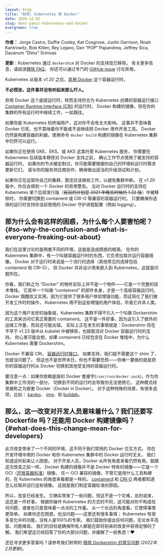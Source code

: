 ```yaml
---
layout: blog
title: "别慌: Kubernetes 和 Docker"
date: 2020-12-02
slug: dont-panic-kubernetes-and-docker
evergreen: true
---
```


**作者：** Jorge Castro, Duffie Cooley, Kat Cosgrove, Justin Garrison, Noah Kantrowitz, Bob Killen, Rey Lejano, Dan “POP” Papandrea, Jeffrey Sica, Davanum “Dims” Srinivas

**更新**：Kubernetes 通过 `dockershim` 对 Docker 的支持现已移除。
有关更多信息，请阅读[移除 FAQ](/zh-cn/dockershim)。
你还可以通过专门的 [GitHub issue](https://github.com/kubernetes/kubernetes/issues/106917) 讨论弃用。

Kubernetes 从版本 v1.20 之后，[弃用 Docker](https://github.com/kubernetes/kubernetes/blob/master/CHANGELOG/CHANGELOG-1.20.md#deprecation)
这个容器运行时。

**不必慌张，这件事并没有听起来那么吓人。**

弃用 Docker 这个底层运行时，转而支持符合为 Kubernetes 创建的容器运行接口
[Container Runtime Interface (CRI)](https://kubernetes.io/blog/2016/12/container-runtime-interface-cri-in-kubernetes/)
的运行时。
Docker 构建的镜像，将在你的集群的所有运行时中继续工作，一如既往。

如果你是 Kubernetes 的终端用户，这对你不会有太大影响。
这事并不意味着 Docker 已死、也不意味着你不能或不该继续把 Docker 用作开发工具。
Docker 仍然是构建容器的利器，使用命令 `docker build` 构建的镜像在 Kubernetes 集群中仍然可以运行。

如果你正在使用 GKE、EKS、或 AKS 这类托管 Kubernetes 服务，
你需要在 Kubernetes 后续版本移除对 Docker 支持之前，
确认工作节点使用了被支持的容器运行时。
如果你的节点被定制过，你可能需要根据你自己的环境和运行时需求更新它们。
请与你的服务供应商协作，确保做出适当的升级测试和计划。

如果你正在运营你自己的集群，那还应该做些工作，以避免集群中断。
在 v1.20 版中，你仅会得到一个 Docker 的弃用警告。
当对 Docker 运行时的支持在 Kubernetes 某个后续发行版（<del>目前的计划是 2021 年晚些时候的 1.22 版</del>）中被移除时，
你需要切换到 containerd 或 CRI-O 等兼容的容器运行时。
只要确保你选择的运行时支持你当前使用的 Docker 守护进程配置（例如 logging）。

## 那为什么会有这样的困惑，为什么每个人要害怕呢？{#so-why-the-confusion-and-what-is-everyone-freaking-out-about}

我们在这里讨论的是两套不同的环境，这就是造成困惑的根源。
在你的 Kubernetes 集群中，有一个叫做容器运行时的东西，它负责拉取并运行容器镜像。
Docker 对于运行时来说是一个流行的选择（其他常见的选择包括 containerd 和 CRI-O），
但 Docker 并非设计用来嵌入到 Kubernetes，这就是问题所在。

你看，我们称之为 “Docker” 的物件实际上并不是一个物件——它是一个完整的技术堆栈，
它其中一个叫做 “containerd” 的部件本身，才是一个高级容器运行时。
Docker 既酷炫又实用，因为它提供了很多用户体验增强功能，而这简化了我们做开发工作时的操作，
Kubernetes 用不到这些增强的用户体验，毕竟它并非人类。

因为这个用户友好的抽象层，Kubernetes 集群不得不引入一个叫做 Dockershim 的工具来访问它真正需要的 containerd。
这不是一件好事，因为这引入了额外的运维工作量，而且还可能出错。
实际上正在发生的事情就是：Dockershim 将在不早于 v1.23 版中从 kubelet 中被移除，也就取消对 Docker 容器运行时的支持。
你心里可能会想，如果 containerd 已经包含在 Docker 堆栈中，为什么 Kubernetes 需要 Dockershim。

Docker 不兼容 CRI，
[容器运行时接口](https://kubernetes.io/blog/2016/12/container-runtime-interface-cri-in-kubernetes/)。
如果支持，我们就不需要这个 shim 了，也就没问题了。
但这也不是世界末日，你也不需要恐慌——你唯一要做的就是把你的容器运行时从 Docker 切换到其他受支持的容器运行时。

要注意一点：如果你依赖底层的 Docker 套接字(`/var/run/docker.sock`)，作为你集群中工作流的一部分，
切换到不同的运行时会导致你无法使用它。
这种模式经常被称之为嵌套 Docker（Docker in Docker）。
对于这种特殊的场景，有很多选项，比如：
[kaniko](https://github.com/GoogleContainerTools/kaniko)、
[img](https://github.com/genuinetools/img)、和
[buildah](https://github.com/containers/buildah)。

## 那么，这一改变对开发人员意味着什么？我们还要写 Dockerfile 吗？还能用 Docker 构建镜像吗？{#what-does-this-change-mean-for-developers}

此次改变带来了一个不同的环境，这不同于我们常用的 Docker 交互方式。
你在开发环境中用的 Docker 和你 Kubernetes 集群中的 Docker 运行时无关。
我们知道这听起来让人困惑。
对于开发人员，Docker 从所有角度来看仍然有用，就跟这次改变之前一样。
Docker 构建的镜像并不是 Docker 特有的镜像——它是一个
OCI（[开放容器标准](https://opencontainers.org/)）镜像。
任一 OCI 兼容的镜像，不管它是用什么工具构建的，在 Kubernetes 的角度来看都是一样的。
[containerd](https://containerd.io/) 和
[CRI-O](https://cri-o.io/)
两者都知道怎么拉取并运行这些镜像。
这就是我们制定容器标准的原因。

所以，改变已经发生。
它确实带来了一些问题，但这不是一个灾难，总的说来，这还是一件好事。
根据你操作 Kubernetes 的方式的不同，这可能对你不构成任何问题，或者也只是意味着一点点的工作量。
从一个长远的角度看，它使得事情更简单。
如果你还在困惑，也没问题——这里还有很多事情；
Kubernetes 有很多变化中的功能，没有人是100%的专家。
我们鼓励你提出任何问题，无论水平高低、问题难易。
我们的目标是确保所有人都能在即将到来的改变中获得足够的了解。
我们希望这已经回答了你的大部分问题，并缓解了一些焦虑！❤️

还在寻求更多答案吗？请参考我们附带的
[移除 Dockershim 的常见问题](/zh-cn/blog/2020/12/02/dockershim-faq/) _(2022年2月更新)_。

